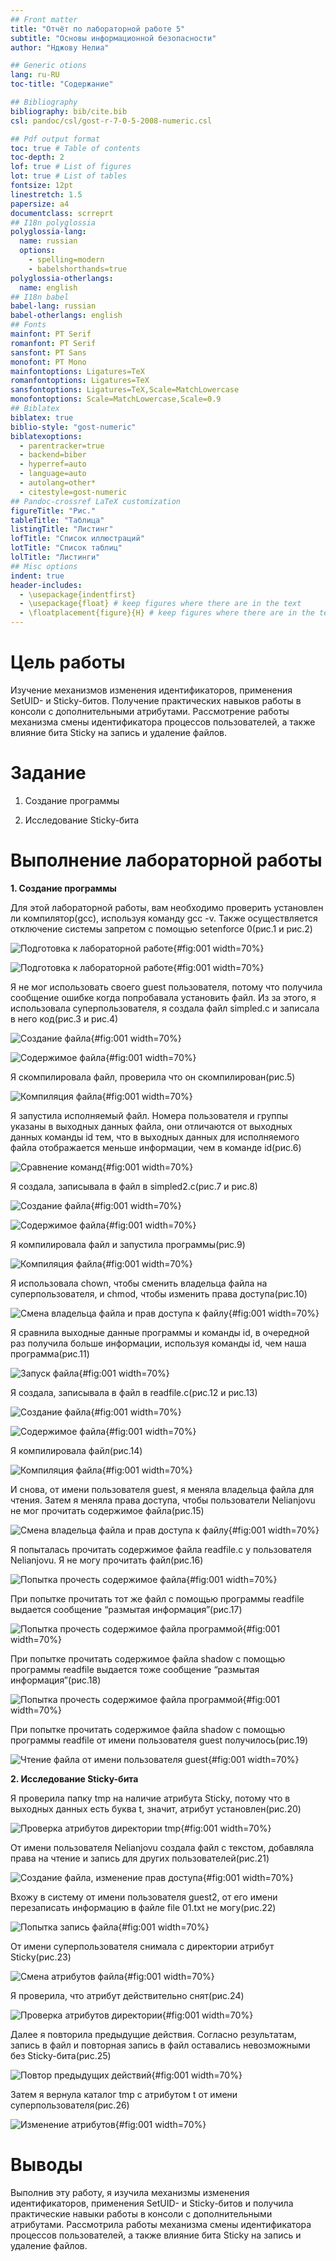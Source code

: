 ```yaml
---
## Front matter
title: "Отчёт по лабораторной работе 5"
subtitle: "Основы информационной безопасности"
author: "Нджову Нелиа"

## Generic otions
lang: ru-RU
toc-title: "Содержание"

## Bibliography
bibliography: bib/cite.bib
csl: pandoc/csl/gost-r-7-0-5-2008-numeric.csl

## Pdf output format
toc: true # Table of contents
toc-depth: 2
lof: true # List of figures
lot: true # List of tables
fontsize: 12pt
linestretch: 1.5
papersize: a4
documentclass: scrreprt
## I18n polyglossia
polyglossia-lang:
  name: russian
  options:
	- spelling=modern
	- babelshorthands=true
polyglossia-otherlangs:
  name: english
## I18n babel
babel-lang: russian
babel-otherlangs: english
## Fonts
mainfont: PT Serif
romanfont: PT Serif
sansfont: PT Sans
monofont: PT Mono
mainfontoptions: Ligatures=TeX
romanfontoptions: Ligatures=TeX
sansfontoptions: Ligatures=TeX,Scale=MatchLowercase
monofontoptions: Scale=MatchLowercase,Scale=0.9
## Biblatex
biblatex: true
biblio-style: "gost-numeric"
biblatexoptions:
  - parentracker=true
  - backend=biber
  - hyperref=auto
  - language=auto
  - autolang=other*
  - citestyle=gost-numeric
## Pandoc-crossref LaTeX customization
figureTitle: "Рис."
tableTitle: "Таблица"
listingTitle: "Листинг"
lofTitle: "Список иллюстраций"
lotTitle: "Список таблиц"
lolTitle: "Листинги"
## Misc options
indent: true
header-includes:
  - \usepackage{indentfirst}
  - \usepackage{float} # keep figures where there are in the text
  - \floatplacement{figure}{H} # keep figures where there are in the text
---
```


# Цель работы

Изучение механизмов изменения идентификаторов, применения SetUID- и Sticky-битов. Получение практических навыков работы в консоли с дополнительными атрибутами. Рассмотрение работы механизма смены идентификатора процессов пользователей, а также влияние бита Sticky на запись и удаление файлов.

# Задание

1. Создание программы

2. Исследование Sticky-бита

# Выполнение лабораторной работы

**1. Создание программы**

Для этой лабораторной работы, вам необходимо проверить установлен ли компилятор(gcc), используя команду gcc -v. Также осуществляется отключение системы запретом с помощью setenforce 0(рис.1 и рис.2)

![Подготовка к лабораторной работе](image/Untitled1.png){#fig:001 width=70%}

![Подготовка к лабораторной работе](image/Untitled2.png){#fig:001 width=70%}

Я не мог использовать своего guest пользователя, потому что получила сообщение ошибке когда попробавала установить файл. Из за этого, я использовала суперпользователя, я создала файл simpled.c и записала в него код(рис.3 и рис.4)

![Создание файла](image/Untitled5.png){#fig:001 width=70%}

![Содержимое файла](image/Untitled4.png){#fig:001 width=70%}

Я скомпилировала файл, проверила что он скомпилирован(рис.5)

![Компиляция файла](image/Untitled6.png){#fig:001 width=70%}

Я запустила исполняемый файл. Номера пользователя и группы указаны в выходных данных файла, они отличаются от выходных данных команды id тем, что в выходных данных для исполняемого файла отображается меньше информации, чем в команде id(рис.6)

![Сравнение команд](image/Untitled7.png){#fig:001 width=70%}

Я создала, записывала в файл в simpled2.с(рис.7 и рис.8)

![Создание файла](image/Untitled9.png){#fig:001 width=70%}

![Содержимое файла](image/Untitled8.png){#fig:001 width=70%}

Я компилировала файл и запустила программы(рис.9)

![Компиляция файла](image/Untitled10.png){#fig:001 width=70%}

Я использовала chown, чтобы сменить владельца файла на суперпользователя, и chmod, чтобы изменить права доступа(рис.10)

![Смена владельца файла и прав доступа к файлу](image/Untitled11.png){#fig:001 width=70%}

Я сравнила выходные данные программы и команды id, в очередной раз получила больше информации, используя команды id, чем наша программа(рис.11)

![Запуск файла](image/Untitled12.png){#fig:001 width=70%}

Я создала, записывала в файл в readfile.с(рис.12 и рис.13)

![Создание файла](image/Untitled14.png){#fig:001 width=70%}

![Содержимое файла](image/Untitled13.png){#fig:001 width=70%}

Я компилировала файл(рис.14)

![Компиляция файла](image/Untitled15.png){#fig:001 width=70%}

И снова, от имени пользователя guest, я меняла владельца файла для чтения. Затем я меняла права доступа, чтобы пользователи Nelianjovu не мог прочитать содержимое файла(рис.15)

![Смена владельца файла и прав доступа к файлу](image/Untitled16.png){#fig:001 width=70%}

Я попыталась прочитать содержимое файла readfile.с у пользователя Nelianjovu. Я не могу прочитать файл(рис.16)

![Попытка прочесть содержимое файла](image/Untitled17.png){#fig:001 width=70%}

При попытке прочитать тот же файл с помощью программы readfile выдается сообщение “размытая информация”(рис.17)

![Попытка прочесть содержимое файла программой](image/Untitled18.png){#fig:001 width=70%}

При попытке прочитать содержимое файла shadow с помощью программы readfile выдается тоже сообщение “размытая информация”(рис.18)

![Попытка прочесть содержимое файла программой](image/Untitled19.png){#fig:001 width=70%}

При попытке прочитать содержимое файла shadow с помощью программы readfile от имени пользователя guest получилось(рис.19)

![Чтение файла от имени пользователя guest](image/Untitled20.png){#fig:001 width=70%}

**2. Исследование Sticky-бита**

Я проверила папку tmp на наличие атрибута Sticky, потому что в выходных данных есть буква t, значит, атрибут установлен(рис.20)

![Проверка атрибутов директории tmp](image/Untitled21.png){#fig:001 width=70%}

От имени пользователя Nelianjovu создала файл с текстом, добавляла права на чтение и запись для других пользователей(рис.21)

![Создание файла, изменение прав доступа](image/Untitled22.png){#fig:001 width=70%}

Вхожу в систему от имени пользователя guest2, от его имени перезаписать информацию в файле file 01.txt не могу(рис.22)

![Попытка запись файла](image/Untitled23.png){#fig:001 width=70%}

От имени суперпользователя снимала с директории атрибут Sticky(рис.23)

![Смена атрибутов файла](image/Untitled24.png){#fig:001 width=70%}

Я проверила, что атрибут действительно снят(рис.24)

![Проверка атрибутов директории](image/Untitled25.png){#fig:001 width=70%}

Далее я повторила предыдущие действия. Согласно результатам, запись в файл и повторная запись в файл оставались невозможными без Sticky-бита(рис.25)

![Повтор предыдущих действий](image/Untitled25.png){#fig:001 width=70%}

Затем я вернула каталог tmp с атрибутом t от имени суперпользователя(рис.26)

![Изменение атрибутов](image/Untitled25.png){#fig:001 width=70%}

# Выводы

Выполнив эту работу, я изучила механизмы изменения идентификаторов, применения SetUID- и Sticky-битов и получила практические навыки работы в консоли с дополнительными атрибутами. Рассмотрила работы механизма смены идентификатора процессов пользователей, а также влияние бита Sticky на запись и удаление файлов.

